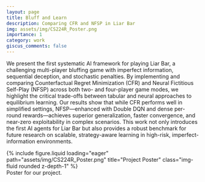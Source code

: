 ```yaml
---
layout: page
title: Bluff and Learn
description: Comparing CFR and NFSP in Liar Bar
img: assets/img/CS224R_Poster.png
importance: 1
category: work
giscus_comments: false
---
```


We present the first systematic AI framework for playing Liar Bar, a challenging multi-player bluffing game with imperfect information, sequential deception, and stochastic penalties. By implementing and comparing Counterfactual Regret Minimization (CFR) and Neural Fictitious Self-Play (NFSP) across both two- and four-player game modes, we highlight the critical trade-offs between tabular and neural approaches to equilibrium learning. Our results show that while CFR performs well in simplified settings, NFSP—enhanced with Double DQN and dense per-round rewards—achieves superior generalization, faster convergence, and near-zero exploitability in complex scenarios. This work not only introduces the first AI agents for Liar Bar but also provides a robust benchmark for future research on scalable, strategy-aware learning in high-risk, imperfect-information environments.

<!-- [Project Report](https://web.stanford.edu/class/cs224n/final-reports/256904367.pdf) -->

<div class="row">
    <div class="col-sm mt-3 mt-md-0">
        {% include figure.liquid loading="eager" path="assets/img/CS224R_Poster.png" title="Project Poster" class="img-fluid rounded z-depth-1" %}
    </div>
</div>
<div class="caption">
    Poster for our project.
</div>
